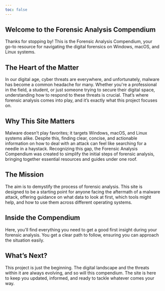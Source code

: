 ```yaml
---
toc: false
---
```


## Welcome to the Forensic Analysis Compendium

Thanks for stopping by! This is the Forensic Analysis Compendium, your go-to resource for navigating the digital forensics on Windows, macOS, and Linux systems.

## The Heart of the Matter

In our digital age, cyber threats are everywhere, and unfortunately, malware has become a common headache for many. Whether you're a professional in the field, a student, or just someone trying to secure their digital space, understanding how to respond to these threats is crucial. That’s where forensic analysis comes into play, and it’s exactly what this project focuses on.

## Why This Site Matters

Malware doesn’t play favorites; it targets Windows, macOS, and Linux systems alike. Despite this, finding clear, concise, and actionable information on how to deal with an attack can feel like searching for a needle in a haystack. Recognizing this gap, the Forensic Analysis Compendium was created to simplify the initial steps of forensic analysis, bringing together essential resources and guides under one roof.

## The Mission

The aim is to demystify the process of forensic analysis. This site is designed to be a starting point for anyone facing the aftermath of a malware attack, offering guidance on what data to look at first, which tools might help, and how to use them across different operating systems.

## Inside the Compendium

Here, you'll find everything you need to get a good first insight during your forensic analysis. You get a clear path to follow, ensuring you can approach the situation easily.

## What’s Next?

This project is just the beginning. The digital landscape and the threats within it are always evolving, and so will this compendium. The site is here to keep you updated, informed, and ready to tackle whatever comes your way.
